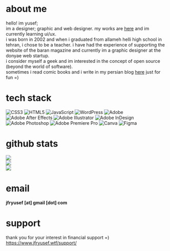 # about me
hello! im yusef;<br>
im a designer; graphic and web designer. my works are [here](https://www.jfryusef.wtf/projects/) and im currently learning ui/ux.
<br>i was born in 2002 and when i graduated from allameh helli high school in tehran, i chose to be a teacher. i have had the experience of supporting the website of the baran magazine and currently im a graphic designer at the donyae web startup.<br>
i consider myself a geek and im interested in the concept of open source (beyond the world of software).<br>
sometimes i read comic books and i write in my persian blog [here](https://www.jfryusef.wtf/) just for fun =)

# tech stack
![CSS3](https://img.shields.io/badge/css3-%231572B6.svg?style=for-the-badge&logo=css3&logoColor=white) ![HTML5](https://img.shields.io/badge/html5-%23E34F26.svg?style=for-the-badge&logo=html5&logoColor=white) ![JavaScript](https://img.shields.io/badge/javascript-%23323330.svg?style=for-the-badge&logo=javascript&logoColor=%23F7DF1E) ![WordPress](https://img.shields.io/badge/WordPress-%23117AC9.svg?style=for-the-badge&logo=WordPress&logoColor=white) ![Adobe](https://img.shields.io/badge/adobe-%23FF0000.svg?style=for-the-badge&logo=adobe&logoColor=white) ![Adobe After Effects](https://img.shields.io/badge/Adobe%20After%20Effects-9999FF.svg?style=for-the-badge&logo=Adobe%20After%20Effects&logoColor=white) ![Adobe Illustrator](https://img.shields.io/badge/adobe%20illustrator-%23FF9A00.svg?style=for-the-badge&logo=adobe%20illustrator&logoColor=white) ![Adobe InDesign](https://img.shields.io/badge/Adobe%20InDesign-49021F?style=for-the-badge&logo=adobeindesign&logoColor=FF3366) ![Adobe Photoshop](https://img.shields.io/badge/adobe%20photoshop-%2331A8FF.svg?style=for-the-badge&logo=adobe%20photoshop&logoColor=white) ![Adobe Premiere Pro](https://img.shields.io/badge/Adobe%20Premiere%20Pro-9999FF.svg?style=for-the-badge&logo=Adobe%20Premiere%20Pro&logoColor=white) ![Canva](https://img.shields.io/badge/Canva-%2300C4CC.svg?style=for-the-badge&logo=Canva&logoColor=white) ![Figma](https://img.shields.io/badge/figma-%23F24E1E.svg?style=for-the-badge&logo=figma&logoColor=white)

# github stats
![](https://github-readme-stats.vercel.app/api?username=jfryusef&theme=blue_navy&hide_border=true&include_all_commits=true&count_private=false)<br/>
![](https://github-readme-streak-stats.herokuapp.com/?user=jfryusef&theme=blue_navy&hide_border=true)<br/>
![](https://github-readme-stats.vercel.app/api/top-langs/?username=jfryusef&theme=blue_navy&hide_border=true&include_all_commits=true&count_private=false&layout=compact)

# email
**jfryusef [at] gmail [dot] com**

# support
thank you for your interest in financial support =)<br>
https://www.jfryusef.wtf/support/

<!---
jfryusef/jfryusef is a ✨ special ✨ repository because its `README.md` (this file) appears on your GitHub profile.
You can click the Preview link to take a look at your changes.
--->

